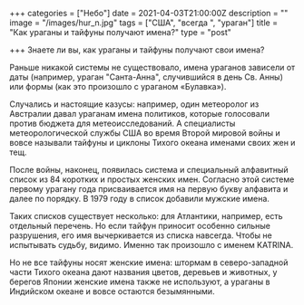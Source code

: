 +++
categories = ["Небо"]
date = 2021-04-03T21:00:00Z
description = ""
image = "/images/hur_n.jpg"
tags = ["США", "всегда ", "ураган"]
title = "Как ураганы и тайфуны получают имена?"
type = "post"

+++
Знаете ли вы, как ураганы и тайфуны получают свои имена?  
  
Раньше никакой системы не существовало, имена ураганов зависели от даты (например, ураган "Санта-Анна", случившийся в день Св. Анны) или формы (как это произошло с ураганом «Булавка»).  
  
Случались и настоящие казусы: например, один метеоролог из Австралии давал ураганам имена политиков, которые голосовали против бюджета для метеоисследований. А специалисты метеорологической службы США во время Второй мировой войны и вовсе называли тайфуны и циклоны Тихого океана именами своих жен и тещ.   
  
После войны, наконец, появилась система и специальный алфавитный список из 84 коротких и простых женских имен. Согласно этой системе первому урагану года присваивается имя на первую букву алфавита и далее по порядку. В 1979 году в список добавили мужские имена.  
  
Таких списков существует несколько: для Атлантики, например, есть отдельный перечень. Но если тайфун приносит особенно сильные разрушения, его имя вычеркивается из списка навсегда. Чтобы не испытывать судьбу, видимо. Именно так произошло с именем KATRINA.  
  
Но не все тайфуны носят женские имена: штормам в северо-западной части Тихого океана дают названия цветов, деревьев и животных, у берегов Японии женские имена также не используют, а ураганы в Индийском океане и вовсе остаются безымянными.